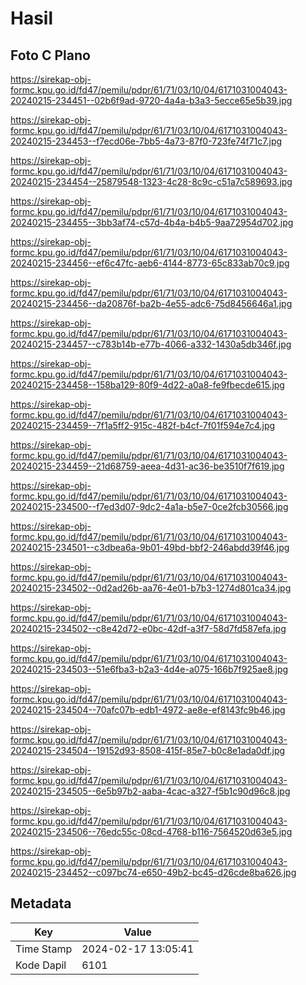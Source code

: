 # Hasil

## Foto C Plano

https://sirekap-obj-formc.kpu.go.id/fd47/pemilu/pdpr/61/71/03/10/04/6171031004043-20240215-234451--02b6f9ad-9720-4a4a-b3a3-5ecce65e5b39.jpg

https://sirekap-obj-formc.kpu.go.id/fd47/pemilu/pdpr/61/71/03/10/04/6171031004043-20240215-234453--f7ecd06e-7bb5-4a73-87f0-723fe74f71c7.jpg

https://sirekap-obj-formc.kpu.go.id/fd47/pemilu/pdpr/61/71/03/10/04/6171031004043-20240215-234454--25879548-1323-4c28-8c9c-c51a7c589693.jpg

https://sirekap-obj-formc.kpu.go.id/fd47/pemilu/pdpr/61/71/03/10/04/6171031004043-20240215-234455--3bb3af74-c57d-4b4a-b4b5-9aa72954d702.jpg

https://sirekap-obj-formc.kpu.go.id/fd47/pemilu/pdpr/61/71/03/10/04/6171031004043-20240215-234456--ef6c47fc-aeb6-4144-8773-65c833ab70c9.jpg

https://sirekap-obj-formc.kpu.go.id/fd47/pemilu/pdpr/61/71/03/10/04/6171031004043-20240215-234456--da20876f-ba2b-4e55-adc6-75d8456646a1.jpg

https://sirekap-obj-formc.kpu.go.id/fd47/pemilu/pdpr/61/71/03/10/04/6171031004043-20240215-234457--c783b14b-e77b-4066-a332-1430a5db346f.jpg

https://sirekap-obj-formc.kpu.go.id/fd47/pemilu/pdpr/61/71/03/10/04/6171031004043-20240215-234458--158ba129-80f9-4d22-a0a8-fe9fbecde615.jpg

https://sirekap-obj-formc.kpu.go.id/fd47/pemilu/pdpr/61/71/03/10/04/6171031004043-20240215-234459--7f1a5ff2-915c-482f-b4cf-7f01f594e7c4.jpg

https://sirekap-obj-formc.kpu.go.id/fd47/pemilu/pdpr/61/71/03/10/04/6171031004043-20240215-234459--21d68759-aeea-4d31-ac36-be3510f7f619.jpg

https://sirekap-obj-formc.kpu.go.id/fd47/pemilu/pdpr/61/71/03/10/04/6171031004043-20240215-234500--f7ed3d07-9dc2-4a1a-b5e7-0ce2fcb30566.jpg

https://sirekap-obj-formc.kpu.go.id/fd47/pemilu/pdpr/61/71/03/10/04/6171031004043-20240215-234501--c3dbea6a-9b01-49bd-bbf2-246abdd39f46.jpg

https://sirekap-obj-formc.kpu.go.id/fd47/pemilu/pdpr/61/71/03/10/04/6171031004043-20240215-234502--0d2ad26b-aa76-4e01-b7b3-1274d801ca34.jpg

https://sirekap-obj-formc.kpu.go.id/fd47/pemilu/pdpr/61/71/03/10/04/6171031004043-20240215-234502--c8e42d72-e0bc-42df-a3f7-58d7fd587efa.jpg

https://sirekap-obj-formc.kpu.go.id/fd47/pemilu/pdpr/61/71/03/10/04/6171031004043-20240215-234503--51e6fba3-b2a3-4d4e-a075-166b7f925ae8.jpg

https://sirekap-obj-formc.kpu.go.id/fd47/pemilu/pdpr/61/71/03/10/04/6171031004043-20240215-234504--70afc07b-edb1-4972-ae8e-ef8143fc9b46.jpg

https://sirekap-obj-formc.kpu.go.id/fd47/pemilu/pdpr/61/71/03/10/04/6171031004043-20240215-234504--19152d93-8508-415f-85e7-b0c8e1ada0df.jpg

https://sirekap-obj-formc.kpu.go.id/fd47/pemilu/pdpr/61/71/03/10/04/6171031004043-20240215-234505--6e5b97b2-aaba-4cac-a327-f5b1c90d96c8.jpg

https://sirekap-obj-formc.kpu.go.id/fd47/pemilu/pdpr/61/71/03/10/04/6171031004043-20240215-234506--76edc55c-08cd-4768-b116-7564520d63e5.jpg

https://sirekap-obj-formc.kpu.go.id/fd47/pemilu/pdpr/61/71/03/10/04/6171031004043-20240215-234452--c097bc74-e650-49b2-bc45-d26cde8ba626.jpg


## Metadata

| Key        | Value               |
| ---------- | ------------------- |
| Time Stamp | 2024-02-17 13:05:41 |
| Kode Dapil | 6101                |



